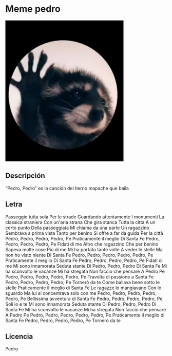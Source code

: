 # Meme pedro

![Imagen de Portada](Pedro.jpg)

## Descripción

“Pedro, Pedro” es la canción del tierno mapache que baila

## Letra

Passeggio tutta sola
Per le strade
Guardando attentamente
I monumenti
La classica straniera
Con un'aria strana
Che gira stanca
Tutta la città
A un certo punto
Della passeggiata
Mi chiama da una parte
Un ragazzino
Sembrava a prima vista
Tanto per benino
Si offre a far da guida
Per la città
Pedro, Pedro, Pedro, Pedro, Pe
Praticamente il meglio
Di Santa Fe
Pedro, Pedro, Pedro, Pedro, Pe
Fidati di me
Altro che ragazzino
Che per benino
Sapeva molte cose
Più di me
Mi ha portato tante volte
A veder le stelle
Ma non ho visto niente
Di Santa Fe
Pedro, Pedro, Pedro, Pedro, Pedro, Pe
Praticamente il meglio
Di Santa Fe
Pedro, Pedro, Pedro, Pedro, Pe
Fidati di me
Mi sono innamorata
Seduta stante
Di Pedro, Pedro, Pedro
Di Santa Fe
Mi ha sconvolto le vacanze
Mi ha stregata
Non faccio che pensare
A Pedro Pe
Pedro, Pedro, Pedro, Pedro, Pedro, Pe
Travolta di passione a Santa Fe
Pedro, Pedro, Pedro, Pedro, Pe
Tornerò da te
Come ballava bene sotto le stelle
Praticamente il meglio di Santa Fe
Le ragazze lo mangiavano
Con lo sguardo
Ma lui si concentrava solo con me
Pedro, Pedro, Pedro, Pedro, Pedro, Pe
Bellissima avventura di Santa Fe
Pedro, Pedro, Pedro, Pedro, Pe
Soli io e te
Mi sono innamorata
Seduta stante
Di Pedro, Pedro, Pedro
Di Santa Fe
Mi ha sconvolto le vacanze
Mi ha stregata
Non faccio che pensare
A Pedro Pe
Pedro, Pedro, Pedro, Pedro, Pedro, Pe
Praticamente il meglio di Santa Fe
Pedro, Pedro, Pedro, Pedro, Pe
Tornerò da te

## Licencia
Pedro
